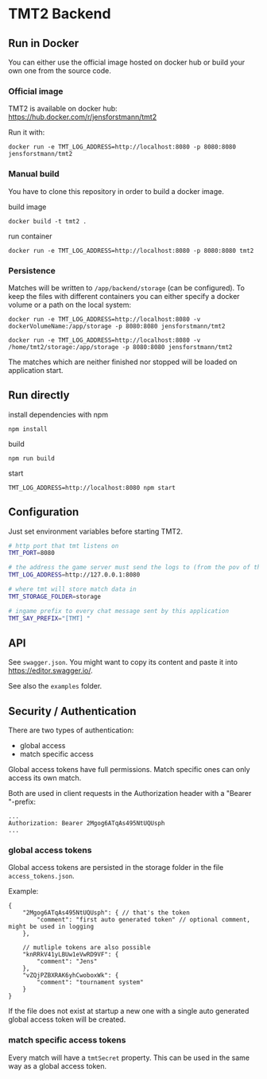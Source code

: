 # TMT2 Backend

## Run in Docker

You can either use the official image hosted on docker hub or build your own one from the source code.

### Official image

TMT2 is available on docker hub: https://hub.docker.com/r/jensforstmann/tmt2

Run it with:

    docker run -e TMT_LOG_ADDRESS=http://localhost:8080 -p 8080:8080 jensforstmann/tmt2

### Manual build

You have to clone this repository in order to build a docker image.

build image

    docker build -t tmt2 .

run container
    
    docker run -e TMT_LOG_ADDRESS=http://localhost:8080 -p 8080:8080 tmt2

### Persistence

Matches will be written to `/app/backend/storage` (can be configured). To keep the files with different containers you can either specify a docker volume or a path on the local system:

    docker run -e TMT_LOG_ADDRESS=http://localhost:8080 -v dockerVolumeName:/app/storage -p 8080:8080 jensforstmann/tmt2

    docker run -e TMT_LOG_ADDRESS=http://localhost:8080 -v /home/tmt2/storage:/app/storage -p 8080:8080 jensforstmann/tmt2

The matches which are neither finished nor stopped will be loaded on application start.

## Run directly

install dependencies with npm

    npm install

build

    npm run build

start

    TMT_LOG_ADDRESS=http://localhost:8080 npm start

## Configuration

Just set environment variables before starting TMT2.

```sh
# http port that tmt listens on
TMT_PORT=8080

# the address the game server must send the logs to (from the pov of the game server)
TMT_LOG_ADDRESS=http://127.0.0.1:8080

# where tmt will store match data in
TMT_STORAGE_FOLDER=storage

# ingame prefix to every chat message sent by this application
TMT_SAY_PREFIX="[TMT] "
```

## API

See `swagger.json`. You might want to copy its content and paste it into https://editor.swagger.io/.

See also the `examples` folder.

## Security / Authentication

There are two types of authentication:

- global access
- match specific access

Global access tokens have full permissions. Match specific ones can only access its own match.

Both are used in client requests in the Authorization header with a "Bearer "-prefix:

    ...
    Authorization: Bearer 2Mgog6ATqAs495NtUQUsph
    ...

### global access tokens

Global access tokens are persisted in the storage folder in the file `access_tokens.json`.

Example:

```json5
{
    "2Mgog6ATqAs495NtUQUsph": { // that's the token
        "comment": "first auto generated token" // optional comment, might be used in logging
    },

    // mutliple tokens are also possible
    "knRRkV41yLBUw1eVwRD9VF": {
        "comment": "Jens"
    },
    "vZQjPZBXRAK6yhCwoboxWk": {
        "comment": "tournament system"
    }
}
```

If the file does not exist at startup a new one with a single auto generated global access token will be created.

### match specific access tokens

Every match will have a `tmtSecret` property. This can be used in the same way as a global access token.
